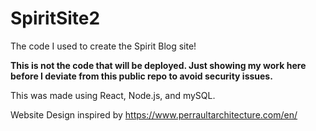 # SpiritSite2
The code I used to create the Spirit Blog site!

**This is not the code that will be deployed. Just showing my work here before I deviate from this public repo to avoid security issues.**

This was made using React, Node.js, and mySQL. 

Website Design inspired by https://www.perraultarchitecture.com/en/

